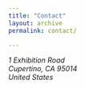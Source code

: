 ```yaml
---
title: "Contact"
layout: archive
permalink: contact/

---
```


<address>
  1 Exhibition Road<br /> Cupertino, CA 95014<br /> United States
</address>

